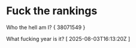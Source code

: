 # Fuck the rankings

Who the hell am I?
{ 38071549 }

What fucking year is it?
[ 2025-08-03T16:13:20Z ]
